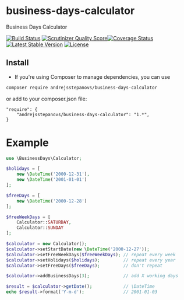 business-days-calculator
========================

Business Days Calculator


[![Build Status](https://travis-ci.org/andrejsstepanovs/business-days-calculator.png?branch=master)](https://travis-ci.org/andrejsstepanovs/business-days-calculator) [![Scrutinizer Quality Score](https://scrutinizer-ci.com/g/andrejsstepanovs/business-days-calculator/badges/quality-score.png?b=master)](https://scrutinizer-ci.com/g/andrejsstepanovs/business-days-calculator/)[![Coverage Status](https://coveralls.io/repos/andrejsstepanovs/business-days-calculator/badge.png?branch=master)](https://coveralls.io/r/andrejsstepanovs/business-days-calculator?branch=master) [![Latest Stable Version](https://poser.pugx.org/andrejsstepanovs/business-days-calculator/v/stable.png)](https://packagist.org/packages/andrejsstepanovs/business-days-calculator) [![License](https://poser.pugx.org/andrejsstepanovs/business-days-calculator/license.png)](https://packagist.org/packages/andrejsstepanovs/business-days-calculator)

## Install

* If you're using Composer to manage dependencies, you can use

```sh
composer require andrejsstepanovs/business-days-calculator
```

or add to your composer.json file:

    "require": {
        "andrejsstepanovs/business-days-calculator": "1.*",
    }

# Example

``` php
use \BusinessDays\Calculator;

$holidays = [
    new \DateTime('2000-12-31'),
    new \DateTime('2001-01-01')
];

$freeDays = [
    new \DateTime('2000-12-28')
];

$freeWeekDays = [
    Calculator::SATURDAY,
    Calculator::SUNDAY
];

$calculator = new Calculator();
$calculator->setStartDate(new \DateTime('2000-12-27'));
$calculator->setFreeWeekDays($freeWeekDays); // repeat every week
$calculator->setHolidays($holidays);         // repeat every year
$calculator->setFreeDays($freeDays);         // don't repeat

$calculator->addBusinessDays(3);             // add X working days

$result = $calculator->getDate();            // \DateTime
echo $result->format('Y-m-d');               // 2001-01-03
```
